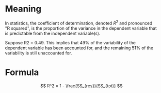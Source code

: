 # Meaning
In statistics, the coefficient of determination, denoted $R^2$
and pronounced "R squared", is the proportion of the variance in
the dependent variable that is predictable from the independent variable(s).

Suppose R2 = 0.49. This implies that 49% of the variability of the dependent variable has been accounted for, and the remaining 51% of the variability is still unaccounted for. 

# Formula
$$
R^2 = 1 - \frac{SS_{res}}{SS_{tot}}
$$
